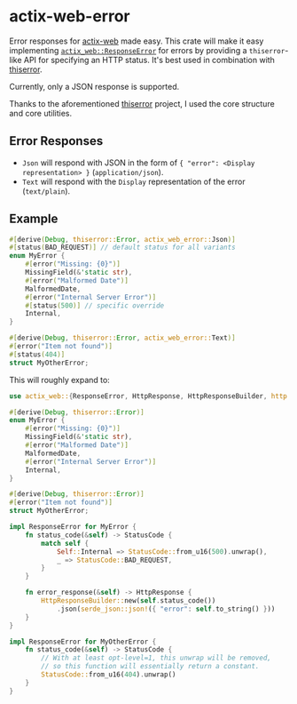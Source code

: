 # actix-web-error

Error responses for [actix-web](https://actix.rs) made easy.
This crate will make it easy implementing [`actix_web::ResponseError`](https://docs.rs/actix-web/latest/actix_web/trait.ResponseError.html) for errors
by providing a `thiserror`-like API for specifying an HTTP status.
It's best used in combination with [thiserror](https://docs.rs/thiserror).

Currently, only a JSON response is supported.

Thanks to the aforementioned [thiserror](https://github.com/dtolnay/thiserror) project,
I used the core structure and core utilities.

## Error Responses

- `Json` will respond with JSON in the form of `{ "error": <Display representation> }` (`application/json`).
- `Text` will respond with the `Display` representation of the error (`text/plain`).

## Example

```rust
#[derive(Debug, thiserror::Error, actix_web_error::Json)]
#[status(BAD_REQUEST)] // default status for all variants
enum MyError {
    #[error("Missing: {0}")]
    MissingField(&'static str),
    #[error("Malformed Date")]
    MalformedDate,
    #[error("Internal Server Error")]
    #[status(500)] // specific override
    Internal,
}

#[derive(Debug, thiserror::Error, actix_web_error::Text)]
#[error("Item not found")]
#[status(404)]
struct MyOtherError;
```

This will roughly expand to:

```rust
use actix_web::{ResponseError, HttpResponse, HttpResponseBuilder, http::StatusCode};

#[derive(Debug, thiserror::Error)]
enum MyError {
    #[error("Missing: {0}")]
    MissingField(&'static str),
    #[error("Malformed Date")]
    MalformedDate,
    #[error("Internal Server Error")]
    Internal,
}

#[derive(Debug, thiserror::Error)]
#[error("Item not found")]
struct MyOtherError;

impl ResponseError for MyError {
    fn status_code(&self) -> StatusCode {
        match self {
            Self::Internal => StatusCode::from_u16(500).unwrap(),
            _ => StatusCode::BAD_REQUEST,
        }
    }

    fn error_response(&self) -> HttpResponse {
        HttpResponseBuilder::new(self.status_code())
            .json(serde_json::json!({ "error": self.to_string() }))
    }
}

impl ResponseError for MyOtherError {
    fn status_code(&self) -> StatusCode {
        // With at least opt-level=1, this unwrap will be removed,
        // so this function will essentially return a constant.
        StatusCode::from_u16(404).unwrap()
    }
}
```
